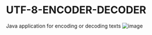 # UTF-8-ENCODER-DECODER
Java application for encoding or decoding texts
![image](https://user-images.githubusercontent.com/107626872/174494659-87b4081b-4e61-44fd-bedd-79c51eb95472.png)
